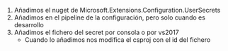 1. Añadimos el nuget de Microsoft.Extensions.Configuration.UserSecrets
2. Añadimos en el pipeline de la configuración, pero solo cuando es desarrollo 
3. Añadimos el fichero del secret por consola o por vs2017
    - Cuando lo añadimos nos modifica el csproj con el id del fichero
